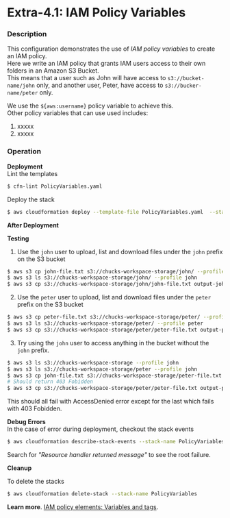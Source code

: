 # Extra-4.1: IAM Policy Variables

### Description

This configuration demonstrates the use of _IAM policy variables_ to create an IAM policy.  
Here we write an IAM policy that grants IAM users access to their own folders in an Amazon S3 Bucket.  
This means that a user such as John will have access to `s3://bucket-name/john` only, and another user, Peter, have access to `s3://bucker-name/peter` only.

We use the `${aws:username}` policy variable to achieve this.  
Other policy variables that can use used includes:

1. xxxxx
2. xxxxx

### Operation

**Deployment**  
Lint the templates

```bash
$ cfn-lint PolicyVariables.yaml
```

Deploy the stack

```bash
$ aws cloudformation deploy --template-file PolicyVariables.yaml  --stack-name PolicyVariables  --capabilities CAPABILITY_NAMED_IAM
```

**After Deployment**

**Testing**

1. Use the `john` user to upload, list and download files under the `john` prefix on the S3 bucket

```bash
$ aws s3 cp john-file.txt s3://chucks-workspace-storage/john/ --profile john
$ aws s3 ls s3://chucks-workspace-storage/john/ --profile john
$ aws s3 cp s3://chucks-workspace-storage/john/john-file.txt output-john-file.txt --profile john
```

2. Use the `peter` user to upload, list and download files under the `peter` prefix on the S3 bucket

```bash
$ aws s3 cp peter-file.txt s3://chucks-workspace-storage/peter/ --profile peter
$ aws s3 ls s3://chucks-workspace-storage/peter/ --profile peter
$ aws s3 cp s3://chucks-workspace-storage/peter/peter-file.txt output-peter-file.txt --profile peter
```

3. Try using the `john` user to access anything in the bucket without the `john` prefix.

```bash
$ aws s3 ls s3://chucks-workspace-storage --profile john
$ aws s3 ls s3://chucks-workspace-storage/peter --profile john
$ aws s3 cp john-file.txt s3://chucks-workspace-storage/peter-file.txt --profile john
# Should return 403 Fobidden
$ aws s3 cp s3://chucks-workspace-storage/peter/peter-file.txt output-peter2.txt --profile john
```

This should all fail with AccessDenied error except for the last which fails with 403 Fobidden.

**Debug Errors**  
 In the case of error during deployment, checkout the stack events

```bash
$ aws cloudformation describe-stack-events --stack-name PolicyVariables > events.json
```

Search for _"Resource handler returned message"_ to see the root failure.

**Cleanup**

To delete the stacks

```bash
$ aws cloudformation delete-stack --stack-name PolicyVariables
```

**Learn more**.
[IAM policy elements: Variables and tags](https://docs.aws.amazon.com/IAM/latest/UserGuide/reference_policies_variables.html).
